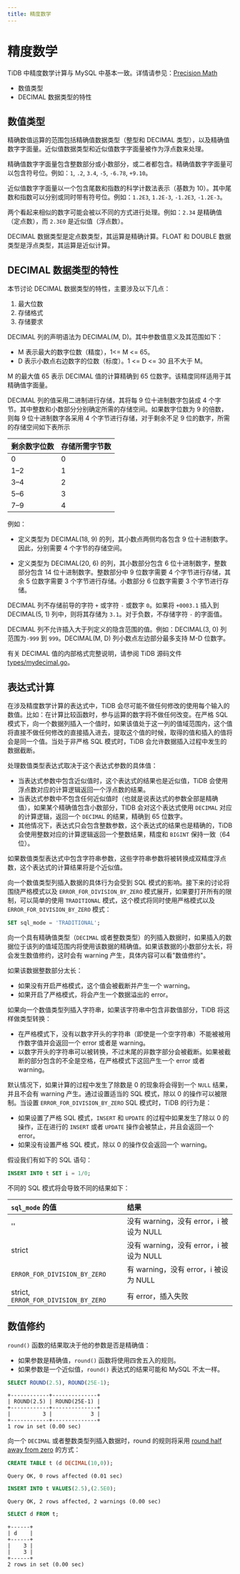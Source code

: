 ```yaml
---
title: 精度数学
---
```


# 精度数学

TiDB 中精度数学计算与 MySQL 中基本一致。详情请参见：[Precision Math](https://dev.mysql.com/doc/refman/5.7/en/precision-math.html)

- 数值类型
- DECIMAL 数据类型的特性

## 数值类型

精确数值运算的范围包括精确值数据类型（整型和 DECIMAL 类型），以及精确值数字字面量。近似值数据类型和近似值数字字面量被作为浮点数来处理。

精确值数字字面量包含整数部分或小数部分，或二者都包含。精确值数字字面量可以包含符号位。例如：`1`, `.2`, `3.4`, `-5`, `-6.78`, `+9.10`。

近似值数字字面量以一个包含尾数和指数的科学计数法表示（基数为 10）。其中尾数和指数可以分别或同时带有符号位。例如：`1.2E3`, `1.2E-3`, `-1.2E3`, `-1.2E-3`。

两个看起来相似的数字可能会被以不同的方式进行处理。例如：`2.34` 是精确值（定点数），而 `2.3E0` 是近似值（浮点数）。

DECIMAL 数据类型是定点数类型，其运算是精确计算。FLOAT 和 DOUBLE 数据类型是浮点类型，其运算是近似计算。

## DECIMAL 数据类型的特性

本节讨论 DECIMAL 数据类型的特性，主要涉及以下几点：

1. 最大位数
2. 存储格式
3. 存储要求

DECIMAL 列的声明语法为 DECIMAL(M, D)。其中参数值意义及其范围如下：

- M 表示最大的数字位数（精度），1<= M <= 65。
- D 表示小数点右边数字的位数（标度）。1 <= D <= 30 且不大于 M。

M 的最大值 65 表示 DECIMAL 值的计算精确到 65 位数字。该精度同样适用于其精确值字面量。

DECIMAL 列的值采用二进制进行存储，其将每 9 位十进制数字包装成 4 个字节。其中整数和小数部分分别确定所需的存储空间。如果数字位数为 9 的倍数，则每 9 位十进制数字各采用 4 个字节进行存储，对于剩余不足 9 位的数字，所需的存储空间如下表所示

| 剩余数字位数 | 存储所需字节数 |
| --- | --- |
| 0   | 0 |
| 1–2 | 1 |
| 3–4 | 2 |
| 5–6 | 3 |
| 7–9 | 4 |

例如：

+ 定义类型为 DECIMAL(18, 9) 的列，其小数点两侧均各包含 9 位十进制数字。因此，分别需要 4 个字节的存储空间。

+ 定义类型为 DECIMAL(20, 6) 的列，其小数部分包含 6 位十进制数字，整数部分包含 14 位十进制数字。整数部分中 9 位数字需要 4 个字节进行存储，其余 5 位数字需要 3 个字节进行存储。小数部分 6 位数字需要 3 个字节进行存储。

DECIMAL 列不存储前导的字符 `+` 或字符 `-` 或数字 `0`。如果将 `+0003.1` 插入到 DECIMAL(5, 1) 列中，则将其存储为 `3.1`。对于负数，不存储字符 `-` 的字面值。

DECIMAL 列不允许插入大于列定义的隐含范围的值。例如：DECIMAL(3, 0) 列范围为`-999` 到 `999`。DECIMAL(M, D) 列小数点左边部分最多支持 M-D 位数字。

有关 DECIMAL 值的内部格式完整说明，请参阅 TiDB 源码文件 [types/mydecimal.go](https://github.com/pingcap/tidb/blob/master/types/mydecimal.go)。

## 表达式计算

在涉及精度数学计算的表达式中，TiDB 会尽可能不做任何修改的使用每个输入的数值。比如：在计算比较函数时，参与运算的数字将不做任何改变。在严格 SQL 模式下，向一个数据列插入一个值时，如果该值处于这一列的值域范围内，这个值将直接不做任何修改的直接插入进去，提取这个值的时候，取得的值和插入的值将会是同一个值。当处于非严格 SQL 模式时，TiDB 会允许数据插入过程中发生的数据截断。

处理数值类型表达式取决于这个表达式参数的具体值：

* 当表达式参数中包含近似值时，这个表达式的结果也是近似值，TiDB 会使用浮点数对应的计算逻辑返回一个浮点数的结果。
* 当表达式参数中不包含任何近似值时（也就是说表达式的参数全部是精确值），如果某个精确值包含小数部分，TIDB 会对这个表达式使用 `DECIMAL` 对应的计算逻辑，返回一个 `DECIMAL` 的结果，精确到 65 位数字。
* 其他情况下，表达式只会包含整数参数，这个表达式的结果也是精确的，TiDB 会使用整数对应的计算逻辑返回一个整数结果，精度和 `BIGINT` 保持一致（64 位）。

如果数值类型表达式中包含字符串参数，这些字符串参数将被转换成双精度浮点数，这个表达式的计算结果将是个近似值。

向一个数值类型列插入数据的具体行为会受到 SQL 模式的影响。接下来的讨论将围绕严格模式以及 `ERROR_FOR_DIVISION_BY_ZERO` 模式展开，如果要打开所有的限制，可以简单的使用 `TRADITIONAL` 模式，这个模式将同时使用严格模式以及 `ERROR_FOR_DIVISION_BY_ZERO` 模式：


```sql
SET sql_mode = 'TRADITIONAL';
```

向一个具有精确值类型（`DECIMAL` 或者整数类型）的列插入数据时，如果插入的数据位于该列的值域范围内将使用该数据的精确值。如果该数据的小数部分太长，将会发生数值修约，这时会有 warning 产生，具体内容可以看"数值修约"。

如果该数据整数部分太长：

* 如果没有开启严格模式，这个值会被截断并产生一个 warning。
* 如果开启了严格模式，将会产生一个数据溢出的 error。

如果向一个数值类型列插入字符串，如果该字符串中包含非数值部分，TiDB 将这样做类型转换：

* 在严格模式下，没有以数字开头的字符串（即使是一个空字符串）不能被被用作数字值并会返回一个 error 或者是 warning。
* 以数字开头的字符串可以被转换，不过末尾的非数字部分会被截断。如果被截断的部分包含的不全是空格，在严格模式下这回产生一个 error 或者 warning。

默认情况下，如果计算的过程中发生了除数是 0 的现象将会得到一个 `NULL` 结果，并且不会有 warning 产生。通过设置适当的 SQL 模式，除以 0 的操作可以被限制。当设置 `ERROR_FOR_DIVISION_BY_ZERO` SQL 模式时，TiDB 的行为是：

* 如果设置了严格 SQL 模式，`INSERT` 和 `UPDATE` 的过程中如果发生了除以 0 的操作，正在进行的 `INSERT` 或者 `UPDATE` 操作会被禁止，并且会返回一个 error。
* 如果没有设置严格 SQL 模式，除以 0 的操作仅会返回一个 warning。

假设我们有如下的 SQL 语句：


```sql
INSERT INTO t SET i = 1/0;
```

不同的 SQL 模式将会导致不同的结果如下：

| `sql_mode` 的值 | 结果 |
| :--- | :--- |
| '' | 没有 warning，没有 error，i 被设为 NULL |
| strict | 没有 warning，没有 error，i 被设为 NULL |
| `ERROR_FOR_DIVISION_BY_ZERO` | 有 warning，没有 error，i 被设为 NULL |
| strict, `ERROR_FOR_DIVISION_BY_ZERO` | 有 error，插入失败 |

## 数值修约

`round()` 函数的结果取决于他的参数是否是精确值：

* 如果参数是精确值，`round()` 函数将使用四舍五入的规则。
* 如果参数是一个近似值，`round()` 表达式的结果可能和 MySQL 不太一样。


```sql
SELECT ROUND(2.5), ROUND(25E-1);
```

```
+------------+--------------+
| ROUND(2.5) | ROUND(25E-1) |
+------------+--------------+
|          3 |            3 |
+------------+--------------+
1 row in set (0.00 sec)
```

向一个 `DECIMAL` 或者整数类型列插入数据时，round 的规则将采用 [round half away from zero](https://en.wikipedia.org/wiki/Rounding#Round_half_away_from_zero) 的方式：


```sql
CREATE TABLE t (d DECIMAL(10,0));
```

```
Query OK, 0 rows affected (0.01 sec)
```


```sql
INSERT INTO t VALUES(2.5),(2.5E0);
```

```
Query OK, 2 rows affected, 2 warnings (0.00 sec)
```


```sql
SELECT d FROM t;
```

```
+------+
| d    |
+------+
|    3 |
|    3 |
+------+
2 rows in set (0.00 sec)
```
